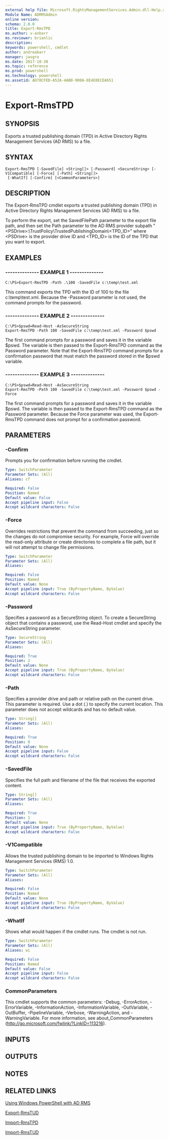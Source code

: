 ```yaml
---
external help file: Microsoft.RightsManagementServices.Admin.dll-Help.xml
Module Name: ADRMSAdmin
online version: 
schema: 2.0.0
title: Export-RmsTPD
ms.author: v-anbarr
ms.reviewer: brianlic
description: 
keywords: powershell, cmdlet
author: andreabarr
manager: jasgro
ms.date: 2017-10-30
ms.topic: reference
ms.prod: powershell
ms.technology: powershell
ms.assetid: AD78CFED-A52A-4AB0-900A-8E4E8ECEA651
---
```


# Export-RmsTPD

## SYNOPSIS
Exports a trusted publishing domain (TPD) in Active Directory Rights Management Services (AD RMS) to a file.

## SYNTAX

```
Export-RmsTPD [-SavedFile] <String[]> [-Password] <SecureString> [-V1Compatible] [-Force] [-Path] <String[]>
 [-WhatIf] [-Confirm] [<CommonParameters>]
```

## DESCRIPTION
The Export-RmsTPD cmdlet exports a trusted publishing domain (TPD) in Active Directory Rights Management Services (AD RMS) to a file.

To perform the export, set the SavedFilePath parameter to the export file path, and then set the Path parameter to the AD RMS provider subpath "\<PSDrive\>:\TrustPolicy\TrustedPublishingDomain\\\<TPD_ID\>" where \<PSDrive\> is the provider drive ID and \<TPD_ID\> is the ID of the TPD that you want to export.

## EXAMPLES

### --------------  EXAMPLE 1 --------------
```
C:\PS>Export-RmsTPD -Path .\100 -SavedFile c:\temp\test.xml
```

This command exports the TPD with the ID of 100 to the file c:\temp\test.xml.
Because the -Password parameter is not used, the command prompts for the password.

### --------------  EXAMPLE 2 --------------
```
C:\PS>$pswd=Read-Host -AsSecureString
Export-RmsTPD -Path 100 -SavedFile c:\temp\test.xml -Password $pswd
```

The first command prompts for a password and saves it in the variable $pswd.
The variable is then passed to the Export-RmsTPD command as the Password parameter.
Note that the Export-RmsTPD command prompts for a confirmation password that must match the password stored in the $pswd variable.

### --------------  EXAMPLE 3 --------------
```
C:\PS>$pswd=Read-Host -AsSecureString
Export-RmsTPD -Path 100 -SavedFile c:\temp\test.xml -Password $pswd -Force
```

The first command prompts for a password and saves it in the variable $pswd.
The variable is then passed to the Export-RmsTPD command as the Password parameter.
Because the Force parameter was used, the Export-RmsTPD command does not prompt for a confirmation password.

## PARAMETERS

### -Confirm
Prompts you for confirmation before running the cmdlet.

```yaml
Type: SwitchParameter
Parameter Sets: (All)
Aliases: cf

Required: False
Position: Named
Default value: False
Accept pipeline input: False
Accept wildcard characters: False
```

### -Force
Overrides restrictions that prevent the command from succeeding, just so the changes do not compromise security.
For example, Force will override the read-only attribute or create directories to complete a file path, but it will not attempt to change file permissions.

```yaml
Type: SwitchParameter
Parameter Sets: (All)
Aliases: 

Required: False
Position: Named
Default value: None
Accept pipeline input: True (ByPropertyName, ByValue)
Accept wildcard characters: False
```

### -Password
Specifies a password as a SecureString object.
To create a SecureString object that contains a password, use the Read-Host cmdlet and specify the AsSecureString parameter.

```yaml
Type: SecureString
Parameter Sets: (All)
Aliases: 

Required: True
Position: 2
Default value: None
Accept pipeline input: True (ByPropertyName, ByValue)
Accept wildcard characters: False
```

### -Path
Specifies a provider drive and path or relative path on the current drive.
This parameter is required.
Use a dot (.) to specify the current location.
This parameter does not accept wildcards and has no default value.

```yaml
Type: String[]
Parameter Sets: (All)
Aliases: 

Required: True
Position: 0
Default value: None
Accept pipeline input: False
Accept wildcard characters: False
```

### -SavedFile
Specifies the full path and filename of the file that receives the exported content.

```yaml
Type: String[]
Parameter Sets: (All)
Aliases: 

Required: True
Position: 1
Default value: None
Accept pipeline input: True (ByPropertyName, ByValue)
Accept wildcard characters: False
```

### -V1Compatible
Allows the trusted publishing domain to be imported to Windows Rights Management Services (RMS) 1.0.

```yaml
Type: SwitchParameter
Parameter Sets: (All)
Aliases: 

Required: False
Position: Named
Default value: None
Accept pipeline input: True (ByPropertyName, ByValue)
Accept wildcard characters: False
```

### -WhatIf
Shows what would happen if the cmdlet runs.
The cmdlet is not run.

```yaml
Type: SwitchParameter
Parameter Sets: (All)
Aliases: wi

Required: False
Position: Named
Default value: False
Accept pipeline input: False
Accept wildcard characters: False
```

### CommonParameters
This cmdlet supports the common parameters: -Debug, -ErrorAction, -ErrorVariable, -InformationAction, -InformationVariable, -OutVariable, -OutBuffer, -PipelineVariable, -Verbose, -WarningAction, and -WarningVariable. For more information, see about_CommonParameters (http://go.microsoft.com/fwlink/?LinkID=113216).

## INPUTS

## OUTPUTS

## NOTES

## RELATED LINKS

[Using Windows PowerShell with AD RMS](http://go.microsoft.com/fwlink/?LinkId=136806)

[Export-RmsTUD](./Export-RmsTUD.md)

[Import-RmsTPD](./Import-RmsTPD.md)

[Import-RmsTUD](./Import-RmsTUD.md)

